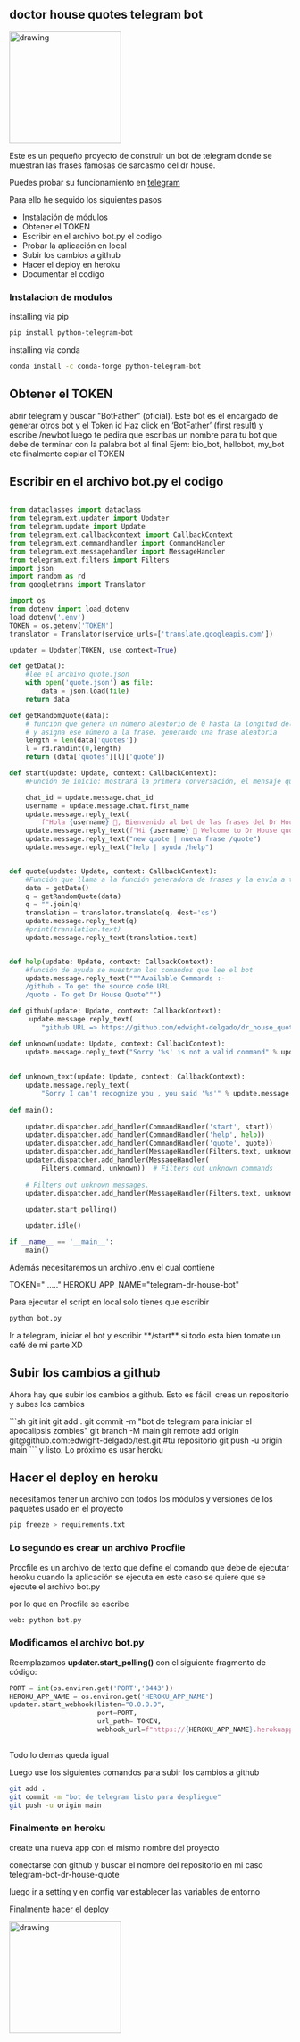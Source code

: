 ## doctor house quotes telegram bot
<img src="img/house.jpeg" alt="drawing" width="200"/>

Este es un pequeño proyecto de construir un bot de telegram donde se muestran las frases famosas de sarcasmo del dr house.

Puedes probar su funcionamiento en [telegram](https://web.telegram.org/z/#5664340559)

Para ello he seguido los siguientes pasos

- Instalación de módulos
- Obtener el TOKEN
- Escribir en el archivo bot.py el codigo
- Probar la aplicación en local
- Subir los cambios a github
- Hacer el deploy en heroku 
- Documentar el codigo

### Instalacion de modulos 

installing via pip
```sh
pip install python-telegram-bot
```

 installing via conda
```sh
conda install -c conda-forge python-telegram-bot
```
## Obtener el TOKEN
abrir telegram y buscar "BotFather" (oficial). Este bot es el encargado de generar otros bot y el Token id 
Haz click en  ‘BotFather’ (first result) y escribe /newbot
luego te pedira que escribas un nombre para tu bot que debe de terminar con la palabra bot al final Ejem: bio_bot, hellobot, my_bot etc
finalmente copiar el TOKEN 

 ## Escribir en el archivo bot.py el codigo
 
  
```python

from dataclasses import dataclass
from telegram.ext.updater import Updater
from telegram.update import Update
from telegram.ext.callbackcontext import CallbackContext
from telegram.ext.commandhandler import CommandHandler
from telegram.ext.messagehandler import MessageHandler
from telegram.ext.filters import Filters
import json 
import random as rd
from googletrans import Translator

import os
from dotenv import load_dotenv
load_dotenv('.env')
TOKEN = os.getenv('TOKEN')
translator = Translator(service_urls=['translate.googleapis.com'])

updater = Updater(TOKEN, use_context=True)

def getData():
    #lee el archivo quote.json 
    with open('quote.json') as file:
        data = json.load(file)
    return data

def getRandomQuote(data):
    # función que genera un número aleatorio de 0 hasta la longitud del quote.json
    # y asigna ese número a la frase. generando una frase aleatoria
    length = len(data['quotes'])
    l = rd.randint(0,length)
    return (data['quotes'][l]['quote'])

def start(update: Update, context: CallbackContext):
    #Función de inicio: mostrará la primera conversación, el mensaje que contiene se enviará al usuario cada vez que presione 'iniciar' al principio.

    chat_id = update.message.chat_id
    username = update.message.chat.first_name
    update.message.reply_text(
		f"Hola {username} 🤗, Bienvenido al bot de las frases del Dr House bot. Recuerda que todos mienten ")
    update.message.reply_text(f"Hi {username} 🤗 Welcome to Dr House quotes. Remenber Everybody lies")
    update.message.reply_text("new quote | nueva frase /quote")
    update.message.reply_text("help | ayuda /help")


def quote(update: Update, context: CallbackContext):
    #Función que llama a la función generadora de frases y la envía a telegram. Además hace traduccion de la frase
    data = getData()
    q = getRandomQuote(data)
    q = "".join(q)
    translation = translator.translate(q, dest='es')
    update.message.reply_text(q)
    #print(translation.text)
    update.message.reply_text(translation.text)


def help(update: Update, context: CallbackContext):
    #función de ayuda se muestran los comandos que lee el bot
    update.message.reply_text("""Available Commands :-
    /github - To get the source code URL
    /quote - To get Dr House Quote""")

def github(update: Update, context: CallbackContext):
     update.message.reply_text(
        "github URL => https://github.com/edwight-delgado/dr_house_quote_telegram-bot")

def unknown(update: Update, context: CallbackContext):
    update.message.reply_text("Sorry '%s' is not a valid command" % update.message.text)
  
  
def unknown_text(update: Update, context: CallbackContext):
    update.message.reply_text(
        "Sorry I can't recognize you , you said '%s'" % update.message.text)
  
def main():
   
    updater.dispatcher.add_handler(CommandHandler('start', start))
    updater.dispatcher.add_handler(CommandHandler('help', help))
    updater.dispatcher.add_handler(CommandHandler('quote', quote))
    updater.dispatcher.add_handler(MessageHandler(Filters.text, unknown))
    updater.dispatcher.add_handler(MessageHandler(
        Filters.command, unknown))  # Filters out unknown commands
    
    # Filters out unknown messages.
    updater.dispatcher.add_handler(MessageHandler(Filters.text, unknown_text))
    
    updater.start_polling()

    updater.idle()

if __name__ == '__main__':
    main()

```


<p>Además necesitaremos un archivo .env el cual contiene </p>
TOKEN=" ....."
HEROKU_APP_NAME="telegram-dr-house-bot" 

Para ejecutar el script en local solo tienes que escribir 

```sh
python bot.py
```

<p>Ir a telegram, iniciar el bot y escribir **/start** si todo esta bien tomate un café de mi parte XD</p>


## Subir los cambios a github
<p>Ahora hay que subir los cambios a github. Esto es fácil. creas un repositorio y subes los cambios</p>
```sh
git init
git add .
git commit -m "bot de telegram para iniciar el apocalipsis zombies"
git branch -M main
git remote add origin git@github.com:edwight-delgado/test.git #tu repositorio
git push -u origin main
```
y listo. Lo próximo es usar heroku

## Hacer el deploy en heroku 
necesitamos tener un archivo con todos los módulos y versiones de los paquetes usado en el proyecto
```sh
pip freeze > requirements.txt
```
### Lo segundo es crear un archivo **Procfile**
<p>Procfile es un archivo de texto que define el comando que debe de ejecutar heroku cuando la aplicación se ejecuta
en este caso se quiere que se ejecute el archivo bot.py </p>
<p>por lo que en Procfile se escribe </p>

```sh
web: python bot.py 
```

### Modificamos el archivo bot.py 
Reemplazamos  **updater.start_polling()** con el siguiente fragmento de código:
```python
PORT = int(os.environ.get('PORT','8443'))
HEROKU_APP_NAME = os.environ.get('HEROKU_APP_NAME')
updater.start_webhook(listen="0.0.0.0",
                      port=PORT,
                      url_path= TOKEN,
		              webhook_url=f"https://{HEROKU_APP_NAME}.herokuapp.com/{TOKEN}")
    
```
<p>Todo lo demas queda igual </p>

<p>Luego use los siguientes comandos para subir los cambios a github</p>

```sh
git add .
git commit -m "bot de telegram listo para despliegue"
git push -u origin main
```

### Finalmente en heroku 
<p>create una nueva app con el mismo nombre del proyecto </p>
<p>conectarse con github y buscar el nombre del repositorio en mi caso telegram-bot-dr-house-quote </p>

<p> luego ir a setting y en config var establecer las variables de entorno </p> 

<p>Finalmente hacer el deploy</p>


<img src="img/meme.jpg" alt="drawing" width="200"/>
